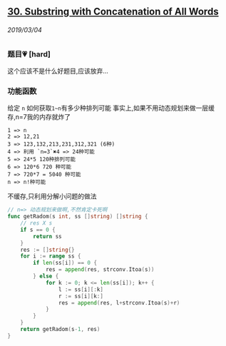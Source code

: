 ## [30. Substring with Concatenation of All Words](https://leetcode.com/problems/substring-with-concatenation-of-all-words/)

###### 2019/03/04


### 题目💗 [hard]
这个应该不是什么好题目,应该放弃...





### 功能函数
给定 `n` 如何获取`1~n`有多少种排列可能 事实上,如果不用动态规划来做一层缓存,n=7我的内存就炸了
```
1 => n
2 => 12,21
3 => 123,132,213,231,312,321 (6种)
4 => 利用 `n=3`✖️4 => 24种可能
5 => 24*5 120种排列可能
6 => 120*6 720 种可能
7 => 720*7 = 5040 种可能
n => n!种可能
```

不缓存,只利用分解小问题的做法
```go
// n=> 动态规划来做啊,不然肯定卡死啊
func getRadom(s int, ss []string) []string {
	// res X s
	if s == 0 {
		return ss
	}
	res := []string{}
	for i := range ss {
		if len(ss[i]) == 0 {
			res = append(res, strconv.Itoa(s))
		} else {
			for k := 0; k <= len(ss[i]); k++ {
				l := ss[i][:k]
				r := ss[i][k:]
				res = append(res, l+strconv.Itoa(s)+r)
			}
		}
	}
	return getRadom(s-1, res)
}
```